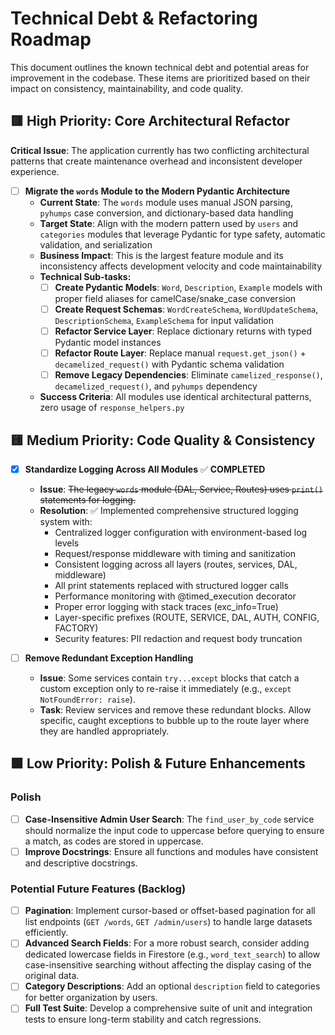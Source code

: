 # Technical Debt & Refactoring Roadmap

This document outlines the known technical debt and potential areas for improvement in the codebase. These items are prioritized based on their impact on consistency, maintainability, and code quality.

## 🟥 High Priority: Core Architectural Refactor

**Critical Issue**: The application currently has two conflicting architectural patterns that create maintenance overhead and inconsistent developer experience.

- [ ] **Migrate the `words` Module to the Modern Pydantic Architecture**
  - **Current State**: The `words` module uses manual JSON parsing, `pyhumps` case conversion, and dictionary-based data handling
  - **Target State**: Align with the modern pattern used by `users` and `categories` modules that leverage Pydantic for type safety, automatic validation, and serialization
  - **Business Impact**: This is the largest feature module and its inconsistency affects development velocity and code maintainability
  - **Technical Sub-tasks:**
    - [ ] **Create Pydantic Models**: `Word`, `Description`, `Example` models with proper field aliases for camelCase/snake_case conversion
    - [ ] **Create Request Schemas**: `WordCreateSchema`, `WordUpdateSchema`, `DescriptionSchema`, `ExampleSchema` for input validation
    - [ ] **Refactor Service Layer**: Replace dictionary returns with typed Pydantic model instances
    - [ ] **Refactor Route Layer**: Replace manual `request.get_json()` + `decamelized_request()` with Pydantic schema validation
    - [ ] **Remove Legacy Dependencies**: Eliminate `camelized_response()`, `decamelized_request()`, and `pyhumps` dependency
  - **Success Criteria**: All modules use identical architectural patterns, zero usage of `response_helpers.py`

## 🟨 Medium Priority: Code Quality & Consistency

- [x] **Standardize Logging Across All Modules** ✅ **COMPLETED**

  - **Issue**: ~~The legacy `words` module (DAL, Service, Routes) uses `print()` statements for logging.~~
  - **Resolution**: ✅ Implemented comprehensive structured logging system with:
    - Centralized logger configuration with environment-based log levels
    - Request/response middleware with timing and sanitization
    - Consistent logging across all layers (routes, services, DAL, middleware)
    - All print statements replaced with structured logger calls
    - Performance monitoring with @timed_execution decorator
    - Proper error logging with stack traces (exc_info=True)
    - Layer-specific prefixes (ROUTE, SERVICE, DAL, AUTH, CONFIG, FACTORY)
    - Security features: PII redaction and request body truncation

- [ ] **Remove Redundant Exception Handling**
  - **Issue**: Some services contain `try...except` blocks that catch a custom exception only to re-raise it immediately (e.g., `except NotFoundError: raise`).
  - **Task**: Review services and remove these redundant blocks. Allow specific, caught exceptions to bubble up to the route layer where they are handled appropriately.

## 🟩 Low Priority: Polish & Future Enhancements

### Polish

- [ ] **Case-Insensitive Admin User Search**: The `find_user_by_code` service should normalize the input code to uppercase before querying to ensure a match, as codes are stored in uppercase.
- [ ] **Improve Docstrings**: Ensure all functions and modules have consistent and descriptive docstrings.

### Potential Future Features (Backlog)

- [ ] **Pagination**: Implement cursor-based or offset-based pagination for all list endpoints (`GET /words`, `GET /admin/users`) to handle large datasets efficiently.
- [ ] **Advanced Search Fields**: For a more robust search, consider adding dedicated lowercase fields in Firestore (e.g., `word_text_search`) to allow case-insensitive searching without affecting the display casing of the original data.
- [ ] **Category Descriptions**: Add an optional `description` field to categories for better organization by users.
- [ ] **Full Test Suite**: Develop a comprehensive suite of unit and integration tests to ensure long-term stability and catch regressions.
